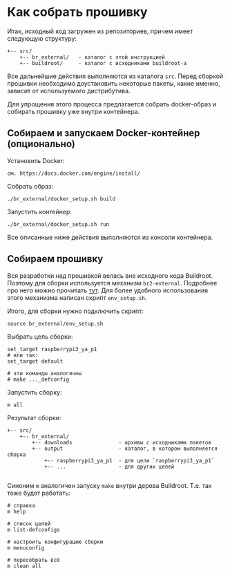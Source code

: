 # Как собрать прошивку
Итак, исходный код загружен из репозиториев, причем имеет следующую структуру:
```
+-- src/
    +-- br_external/   - каталог с этой инструкцией
    +-- buildroot/     - каталог с исходниками buildroot-а
```
Все дальнейшие действия выполняются из каталога `src`.
Перед сборкой прошивки необходимо доустановить некоторые пакеты, какие именно, зависит от используемого дистрибутива.

Для упрощения этого процесса предлагается собрать docker-образ и собирать прошивку уже внутри контейнера.

## Собираем и запускаем Docker-контейнер (опционально)
Установить Docker:

    см. https://docs.docker.com/engine/install/

Собрать образ:

    ./br_external/docker_setup.sh build

Запустить контейнер:

    ./br_external/docker_setup.sh run

Все описанные ниже действия выполняются из консоли контейнера.

## Собираем прошивку 
Вся разработки над прошивкой велась вне исходного кода Buildroot. Поэтому для сборки используется механизм `br2-external`. Подробнее про него можно прочитать [тут](https://buildroot.org/downloads/manual/manual.html#outside-br-custom). Для более удобного использования этого механизма написан скрипт `env_setup.sh`.

Итого, для сборки нужно подключить скрипт:

    source br_external/env_setup.sh

Выбрать цель сборки:
    
    set_target raspberrypi3_ya_p1
    # или так:
    set_target default

    # эти команды аналогичны 
    # make ..._defconfig

Запустить сборку:

    m all

Результат сборки:
```
+-- src/
    +-- br_external/
        +-- downloads               - архивы с исходниками пакетов
        +-- output                  - каталог, в котором выполняется сборка
            +-- raspberrypi3_ya_p1  - для цели `raspberrypi3_ya_p1`
            +-- ...                 - для других целей
            
```

Синоним `m` аналогичен запуску `make` внутри дерева Buildroot. Т.е. так тоже будет работать:

    # справка
    m help

    # список целей
    m list-defconfigs

    # настроить конфигурацию сборки
    m menuconfig

    # пересобрать всё
    m clean all

